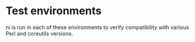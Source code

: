 # Test environments
ni is run in each of these environments to verify compatibility with various
Perl and coreutils versions.
